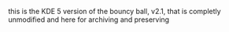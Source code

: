 this is the KDE 5 version of the bouncy ball, v2.1, that is completly unmodified and here for archiving and preserving
